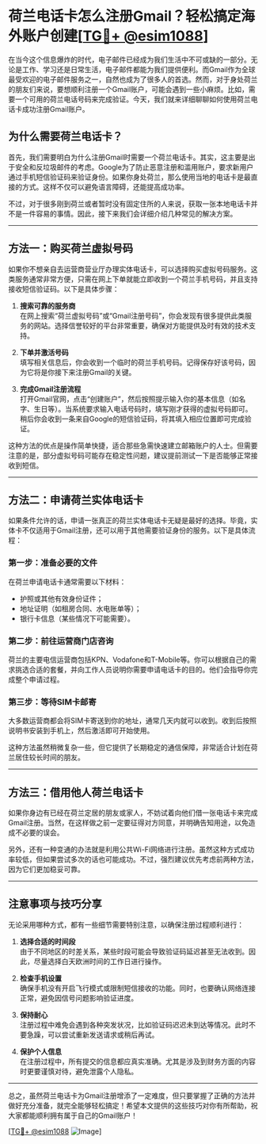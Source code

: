 # 荷兰电话卡怎么注册Gmail？轻松搞定海外账户创建[[TG💪+ @esim1088](https://t.me/s/esim1088)]

在当今这个信息爆炸的时代，电子邮件已经成为我们生活中不可或缺的一部分。无论是工作、学习还是日常生活，电子邮件都能为我们提供便利。而Gmail作为全球最受欢迎的电子邮件服务之一，自然也成为了很多人的首选。然而，对于身处荷兰的朋友们来说，要想顺利注册一个Gmail账户，可能会遇到一些小麻烦。比如，需要一个可用的荷兰电话号码来完成验证。今天，我们就来详细聊聊如何使用荷兰电话卡成功注册Gmail账户。

## 为什么需要荷兰电话卡？

首先，我们需要明白为什么注册Gmail时需要一个荷兰电话卡。其实，这主要是出于安全和反垃圾邮件的考虑。Google为了防止恶意注册和滥用账户，要求新用户通过手机短信验证码来验证身份。如果你身处荷兰，那么使用当地的电话卡是最直接的方式。这样不仅可以避免语言障碍，还能提高成功率。

不过，对于很多刚到荷兰或者暂时没有固定住所的人来说，获取一张本地电话卡并不是一件容易的事情。因此，接下来我们会详细介绍几种常见的解决方案。

---

## 方法一：购买荷兰虚拟号码

如果你不想亲自去运营商营业厅办理实体电话卡，可以选择购买虚拟号码服务。这类服务通常非常方便，只需在网上下单就能立即收到一个荷兰手机号码，并且支持接收短信验证码。以下是具体步骤：

1. **搜索可靠的服务商**  
   在网上搜索“荷兰虚拟号码”或“Gmail注册号码”，你会发现有很多提供此类服务的网站。选择信誉较好的平台非常重要，确保对方能提供及时有效的技术支持。

2. **下单并激活号码**  
   填写相关信息后，你会收到一个临时的荷兰手机号码。记得保存好该号码，因为它将是你接下来注册Gmail的关键。

3. **完成Gmail注册流程**  
   打开Gmail官网，点击“创建账户”，然后按照提示输入你的基本信息（如名字、生日等）。当系统要求输入电话号码时，填写刚才获得的虚拟号码即可。稍后你会收到一条来自Google的短信验证码，将其填入相应位置即可完成验证。

这种方法的优点是操作简单快捷，适合那些急需快速建立邮箱账户的人士。但需要注意的是，部分虚拟号码可能存在稳定性问题，建议提前测试一下是否能够正常接收到短信。

---

## 方法二：申请荷兰实体电话卡

如果条件允许的话，申请一张真正的荷兰实体电话卡无疑是最好的选择。毕竟，实体卡不仅适用于Gmail注册，还可以用于其他需要验证身份的服务。以下是具体流程：

### 第一步：准备必要的文件
在荷兰申请电话卡通常需要以下材料：
- 护照或其他有效身份证件；
- 地址证明（如租房合同、水电账单等）；
- 银行卡信息（某些情况下可能需要）。

### 第二步：前往运营商门店咨询
荷兰的主要电信运营商包括KPN、Vodafone和T-Mobile等。你可以根据自己的需求挑选合适的套餐，并向工作人员说明你需要申请电话卡的目的。他们会指导你完成整个申请过程。

### 第三步：等待SIM卡邮寄
大多数运营商都会将SIM卡寄送到你的地址，通常几天内就可以收到。收到后按照说明书安装到手机上，然后激活即可开始使用。

这种方法虽然稍微复杂一些，但它提供了长期稳定的通信保障，非常适合计划在荷兰居住较长时间的朋友。

---

## 方法三：借用他人荷兰电话卡

如果你身边有已经在荷兰定居的朋友或家人，不妨试着向他们借一张电话卡来完成Gmail注册。当然，在这样做之前一定要征得对方同意，并明确告知用途，以免造成不必要的误会。

另外，还有一种变通的办法就是利用公共Wi-Fi网络进行注册。虽然这种方式成功率较低，但如果尝试多次的话也可能成功。不过，强烈建议优先考虑前两种方法，因为它们更加稳妥可靠。

---

## 注意事项与技巧分享

无论采用哪种方式，都有一些细节需要特别注意，以确保注册过程顺利进行：

1. **选择合适的时间段**  
   由于不同地区的时差关系，某些时段可能会导致验证码延迟甚至无法收到。因此，尽量选择白天欧洲时间的工作日进行操作。

2. **检查手机设置**  
   确保手机没有开启飞行模式或限制短信接收的功能。同时，也要确认网络连接正常，避免因信号问题影响验证进度。

3. **保持耐心**  
   注册过程中难免会遇到各种突发状况，比如验证码迟迟未到达等情况。此时不要急躁，可以尝试重新发送请求或稍后再试。

4. **保护个人信息**  
   在注册过程中，所有提交的信息都应真实准确。尤其是涉及到财务方面的内容时更要谨慎对待，避免泄露个人隐私。

---

总之，虽然荷兰电话卡为Gmail注册增添了一定难度，但只要掌握了正确的方法并做好充分准备，就完全能够轻松搞定！希望本文提供的这些技巧对你有所帮助，祝大家都能顺利拥有属于自己的Gmail账户！

[[TG💪+ @esim1088](https://t.me/s/esim1088) ![Image](https://i.postimg.cc/4NQfJmqS/Snipaste-2025-05-13-00-14-12.png)]